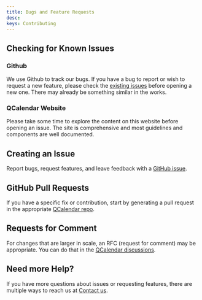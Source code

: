 ```yaml
---
title: Bugs and Feature Requests
desc: 
keys: Contributing
---
```


## Checking for Known Issues

### Github

We use Github to track our bugs. If you have a bug to report or wish to request a new feature, please check the [existing issues](https://github.com/quasarframework/quasar-ui-qcalendar/issues) before opening a new one. There may already be something similar in the works.

### QCalendar Website

Please take some time to explore the content on this website before opening an issue. The site is comprehensive and most guidelines and components are well documented.

## Creating an Issue

Report bugs, request features, and leave feedback with a [GitHub issue](https://github.com/quasarframework/quasar-ui-qcalendar/issues).

## GitHub Pull Requests

If you have a specific fix or contribution, start by generating a pull request in the appropriate [QCalendar repo](https://github.com/quasarframework/quasar-ui-qcalendar/pulls).

## Requests for Comment

For changes that are larger in scale, an RFC (request for comment) may be appropriate. You can do that in the [QCalendar discussions](https://github.com/quasarframework/quasar-ui-qcalendar/discussions).

## Need more Help?

If you have more questions about issues or requesting features, there are multiple ways to reach us at [Contact us](/help/contact-us).